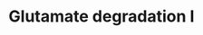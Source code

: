 ---
annotations:
- type: Pathway Ontology
  value: glutamate degradation pathway I
authors:
- J.Heckman
- MaintBot
- AlexanderPico
- Christine Chichester
- Egonw
- Timverbruggen
description: Based on http://metacyc.org/META/NEW-IMAGE?type=PATHWAY&object=GLUDEG-I-PWY
last-edited: 2018-04-26
organisms:
- Saccharomyces cerevisiae
redirect_from:
- /index.php/Pathway:WP556
- /instance/WP556
schema-jsonld:
- '@context': https://schema.org/
  '@id': https://wikipathways.github.io/pathways/WP556.html
  '@type': Dataset
  creator:
    '@type': Organization
    name: WikiPathways
  description: Based on http://metacyc.org/META/NEW-IMAGE?type=PATHWAY&object=GLUDEG-I-PWY
  keywords:
  - GAD1
  - UGA2
  - L-glutamine
  - NADPH
  - L-glutamate
  - UGA1
  license: CC0
  name: Glutamate degradation I
seo: CreativeWork
title: Glutamate degradation I
wpid: WP556
---